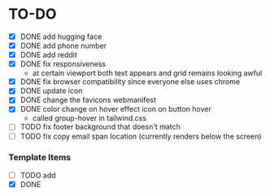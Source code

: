 # TO-DO


-   [x] DONE add hugging face
-	[x] DONE add phone number 
-   [x] DONE add reddit
-   [x] DONE fix responsiveness
    -   at certain viewport both text appears and grid remains looking awful
-   [x] DONE fix browser compatibility since everyone else uses chrome
-   [x] DONE update icon
-   [x] DONE change the favicons webmanifest
-   [x] DONE color change on hover effect icon on button hover
    -   called group-hover in tailwind.css
-   [ ] TODO fix footer background that doesn't match 
-   [ ] TODO fix copy email span location (currently renders below the screen)

### Template Items

-   [ ] TODO add
-   [x] DONE
